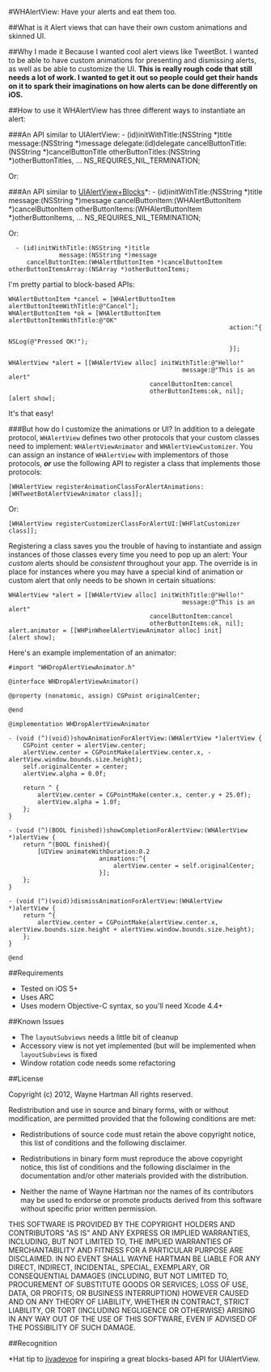 #WHAlertView: Have your alerts and eat them too.

##What is it
Alert views that can have their own custom animations and skinned UI.

##Why I made it
Because I wanted cool alert views like TweetBot.  I wanted to be able to have custom animations for presenting and dismissing alerts, as well as be able to customize the UI. **This is really rough code that still needs a lot of work.  I wanted to get it out so people could get their hands on it to spark their imaginations on how alerts can be done differently on iOS.**

##How to use it
WHAlertView has three different ways to instantiate an alert:

###An API similar to UIAlertView:
    - (id)initWithTitle:(NSString *)title 
                message:(NSString *)message
               delegate:(id<WHAlertViewDelegate>)delegate
      cancelButtonTitle:(NSString *)cancelButtonTitle 
      otherButtonTitles:(NSString *)otherButtonTitles, ... NS_REQUIRES_NIL_TERMINATION;

Or:

###An API similar to [UIAlertView+Blocks](https://github.com/jivadevoe/UIAlertView-Blocks)*:
    - (id)initWithTitle:(NSString *)title
                message:(NSString *)message
       cancelButtonItem:(WHAlertButtonItem *)cancelButtonItem 
       otherButtonItems:(WHAlertButtonItem *)otherButtonItems, ... NS_REQUIRES_NIL_TERMINATION;

Or:

      - (id)initWithTitle:(NSString *)title
                  message:(NSString *)message
         cancelButtonItem:(WHAlertButtonItem *)cancelButtonItem
    otherButtonItemsArray:(NSArray *)otherButtonItems;

I'm pretty partial to block-based APIs:

    WHAlertButtonItem *cancel = [WHAlertButtonItem alertButtonItemWithTitle:@"Cancel"];
    WHAlertButtonItem *ok = [WHAlertButtonItem alertButtonItemWithTitle:@"OK"
                                                                 action:^{
                                                                     NSLog(@"Pressed OK!");
                                                                 }];

    WHAlertView *alert = [[WHAlertView alloc] initWithTitle:@"Hello!"
                                                    message:@"This is an alert"
                                           cancelButtonItem:cancel
                                           otherButtonItems:ok, nil];
    [alert show];

It's that easy!

###But how do I customize the animations or UI?
In addition to a delegate protocol, `WHAlertView` defines two other protocols that your custom classes need to implement: `WHAlertViewAnimator` and `WHAlertViewCustomizer`.  You can assign an instance of `WHAlertView` with implementors of those protocols, ***or*** use the following API to register a class that implements those protocols:

    [WHAlertView registerAnimationClassForAlertAnimations:[WHTweetBotAlertViewAnimator class]];

Or:

    [WHAlertView registerCustomizerClassForAlertUI:[WHFlatCustomizer class]];

Registering a class saves you the trouble of having to instantiate and assign instances of those classes every time you need to pop up an alert: Your *custom* alerts should be *consistent* throughout your app.  The override is in place for instances where you may have a special kind of animation or custom alert that only needs to be shown in certain situations:

    WHAlertView *alert = [[WHAlertView alloc] initWithTitle:@"Hello!"
                                                    message:@"This is an alert"
                                           cancelButtonItem:cancel
                                           otherButtonItems:ok, nil];
    alert.animator = [[WHPinWheelAlertViewAnimator alloc] init]
    [alert show];

Here's an example implementation of an animator:

    #import "WHDropAlertViewAnimator.h"

    @interface WHDropAlertViewAnimator()

    @property (nonatomic, assign) CGPoint originalCenter;

    @end

    @implementation WHDropAlertViewAnimator

    - (void (^)(void))showAnimationForAlertView:(WHAlertView *)alertView {
        CGPoint center = alertView.center;
        alertView.center = CGPointMake(alertView.center.x, -alertView.window.bounds.size.height);
        self.originalCenter = center;
        alertView.alpha = 0.0f;

        return ^ {
            alertView.center = CGPointMake(center.x, center.y + 25.0f);
            alertView.alpha = 1.0f;
        };
    }

    - (void (^)(BOOL finished))showCompletionForAlertView:(WHAlertView *)alertView {
        return ^(BOOL finished){
            [UIView animateWithDuration:0.2
                             animations:^{
                                 alertView.center = self.originalCenter;
                             }];
        };
    }

    - (void (^)(void))dismissAnimationForAlertView:(WHAlertView *)alertView {
        return ^{
            alertView.center = CGPointMake(alertView.center.x, alertView.bounds.size.height + alertView.window.bounds.size.height);
        };
    }

    @end
    
##Requirements

- Tested on iOS 5+  
- Uses ARC  
- Uses modern Objective-C syntax, so you'll need Xcode 4.4+

##Known Issues

- The `layoutSubviews` needs a little bit of cleanup
- Accessory view is not yet implemented (but will be implemented when `layoutSubviews` is fixed
- Window rotation code needs some refactoring


##License

 Copyright (c) 2012, Wayne Hartman
 All rights reserved.
 
 Redistribution and use in source and binary forms, with or without
 modification, are permitted provided that the following conditions are met:

* Redistributions of source code must retain the above copyright
 notice, this list of conditions and the following disclaimer.
 
* Redistributions in binary form must reproduce the above copyright
 notice, this list of conditions and the following disclaimer in the
 documentation and/or other materials provided with the distribution.

* Neither the name of Wayne Hartman nor the
 names of its contributors may be used to endorse or promote products
 derived from this software without specific prior written permission.
 
THIS SOFTWARE IS PROVIDED BY THE COPYRIGHT HOLDERS AND CONTRIBUTORS "AS IS" AND
ANY EXPRESS OR IMPLIED WARRANTIES, INCLUDING, BUT NOT LIMITED TO, THE IMPLIED
WARRANTIES OF MERCHANTABILITY AND FITNESS FOR A PARTICULAR PURPOSE ARE
DISCLAIMED. IN NO EVENT SHALL WAYNE HARTMAN BE LIABLE FOR ANY
DIRECT, INDIRECT, INCIDENTAL, SPECIAL, EXEMPLARY, OR CONSEQUENTIAL DAMAGES
(INCLUDING, BUT NOT LIMITED TO, PROCUREMENT OF SUBSTITUTE GOODS OR SERVICES;
LOSS OF USE, DATA, OR PROFITS; OR BUSINESS INTERRUPTION) HOWEVER CAUSED AND
ON ANY THEORY OF LIABILITY, WHETHER IN CONTRACT, STRICT LIABILITY, OR TORT
(INCLUDING NEGLIGENCE OR OTHERWISE) ARISING IN ANY WAY OUT OF THE USE OF THIS
SOFTWARE, EVEN IF ADVISED OF THE POSSIBILITY OF SUCH DAMAGE.

##Recognition

*Hat tip to [jivadevoe](https://github.com/jivadevoe) for inspiring a great blocks-based API for UIAlertView.




